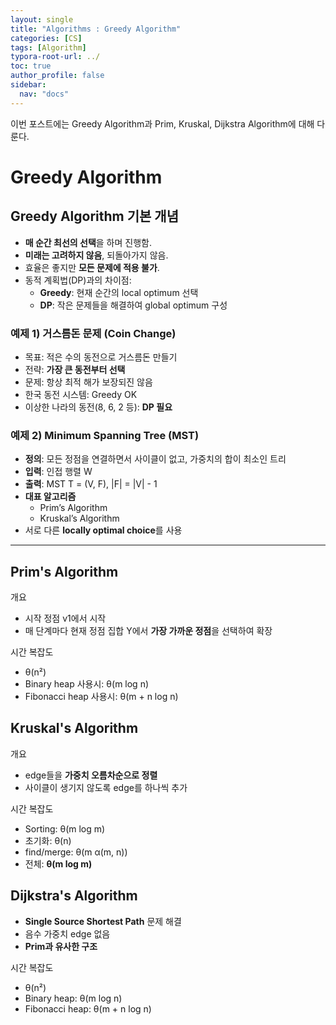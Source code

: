 ```yaml
---
layout: single
title: "Algorithms : Greedy Algorithm"
categories: [CS]
tags: [Algorithm]
typora-root-url: ../
toc: true
author_profile: false
sidebar:
  nav: "docs"
---
```


이번 포스트에는 Greedy Algorithm과 Prim, Kruskal, Dijkstra Algorithm에 대해 다룬다. 



# Greedy Algorithm

## Greedy Algorithm 기본 개념

- **매 순간 최선의 선택**을 하며 진행함.
- **미래는 고려하지 않음**, 되돌아가지 않음.
- 효율은 좋지만 **모든 문제에 적용 불가**.
- 동적 계획법(DP)과의 차이점:
  - **Greedy**: 현재 순간의 local optimum 선택
  - **DP**: 작은 문제들을 해결하여 global optimum 구성



### 예제 1) 거스름돈 문제 (Coin Change)

- 목표: 적은 수의 동전으로 거스름돈 만들기
- 전략: **가장 큰 동전부터 선택**
- 문제: 항상 최적 해가 보장되진 않음
- 한국 동전 시스템: Greedy OK
- 이상한 나라의 동전(8, 6, 2 등): **DP 필요**



### 예제 2) Minimum Spanning Tree (MST)

- **정의**: 모든 정점을 연결하면서 사이클이 없고, 가중치의 합이 최소인 트리
- **입력**: 인접 행렬 W
- **출력**: MST T = (V, F), |F| = |V| - 1
- **대표 알고리즘**
  - Prim’s Algorithm
  - Kruskal’s Algorithm
- 서로 다른 **locally optimal choice**를 사용



---

## Prim's Algorithm 

개요 

- 시작 정점 v1에서 시작
- 매 단계마다 현재 정점 집합 Y에서 **가장 가까운 정점**을 선택하여 확장

시간 복잡도

- θ(n²)
- Binary heap 사용시: θ(m log n)
- Fibonacci heap 사용시: θ(m + n log n)



## Kruskal's Algorithm

개요 

- edge들을 **가중치 오름차순으로 정렬**
- 사이클이 생기지 않도록 edge를 하나씩 추가

시간 복잡도

- Sorting: θ(m log m)
- 초기화: θ(n)
- find/merge: θ(m α(m, n))
- 전체: **θ(m log m)**



## Dijkstra's Algorithm 

- **Single Source Shortest Path** 문제 해결
- 음수 가중치 edge 없음
- **Prim과 유사한 구조**



시간 복잡도 

- θ(n²)
- Binary heap: θ(m log n)
- Fibonacci heap: θ(m + n log n)
